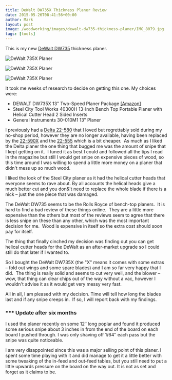 ```yaml
---
title: DeWalt DW735X Thickness Planer Review
date: 2015-05-26T08:41:56+00:00
author: Mark
layout: post
image: /woodworking/images/dewalt-dw735-thickness-planer/IMG_8079.jpg
tags: [tools]
---
```


This is my new [DeWalt DW735](https://amzn.to/3bvIr5w) thickness planer.

![DeWalt 735X Planer](images/dewalt-dw735-thickness-planer/IMG_8079-300x225.jpg)

![DeWalt 735X Planer](images/dewalt-dw735-thickness-planer/IMG_8078-300x225.jpg)

![DeWalt 735X Planer](images/dewalt-dw735-thickness-planer/IMG_8081-300x225.jpg)
[](https://amzn.to/3bvIr5w)

It took me weeks of research to decide on getting this one. My choices were:

- DEWALT DW735X 13&#8243; Two-Speed Planer Package [[Amazon]](https://amzn.to/3bvIr5w)
- Steel City Tool Works 40300H 13-Inch Bench Top Portable Planer with Helical Cutter Head 2 Sided Inserts
- General Instruments 30-010M1 13&#8243; Planer

I previously had a [Delta 22-580](https://amzn.to/1Q9kZrs) that I loved but regrettably sold during my no-shop period, however they are no longer available, having been replaced by the [22-590X](https://amzn.to/3unFe0w) and the [22-555](https://amzn.to/1Q8vafX) which is a bit cheaper.  As much as I liked the Delta planer the one thing that bugged me was the amount of snipe that I kept getting on it.  I tuned it as best I could and followed all the tips I read in the magazine but still I would get snipe on expensive pieces of wood, so this time around I was willing to spend a little more money on a planer that didn't mess up so much wood.

I liked the look of the Steel City planer as it had the helical cutter heads that everyone seems to rave about. By all accounts the helical heads give a much better cut and you don&'t need to replace the whole blade if there is a nick &#8211; just the one piece that was damaged.

The DeWalt DW735 seems to be the Rolls Royce of bench-top planers.  It is hard to find a bad review of these things online.  They are a little more expensive than the others but most of the reviews seem to agree that there is less snipe on these than any other, which was the most important decision for me.  Wood is expensive in itself so the extra cost should soon pay for itself.

The thing that finally cinched my decision was finding out you can get helical cutter heads for the DeWalt as an after-market upgrade so I could still do that later if I wanted to.

So I bought the DeWalt DW735X (the "X" means it comes with some extras &#8211; fold out wings and some spare blades) and I am so far very happy that I did.  The thing is really solid and seems to cut very well, and the blower &#8211; wow, that thing can clear chips out of the way without a vac, however I wouldn't advise it as it would get very messy very fast.

All in all, I am pleased with my decision. Time will tell how long the blades last and if any snipe creeps in.  If so, I will report back with my findings.

### \*\*\* Update after six months

I used the planer recently on some 12&#8243; long poplar and found it produced some serious snipe about 3 inches in from the end of the board on each board I pushed through. I was only shaving off 1/64&#8243; each pass but the snipe was quite noticeable.

I am very disappointed since this was a major selling point of this planer. I spent some time playing with it and did manage to get it a little better with some tweaking of the in-feed and out-feed tables, but you still need to put a little upwards pressure on the board on the way out. It is not as set and forget as it claims to be.
